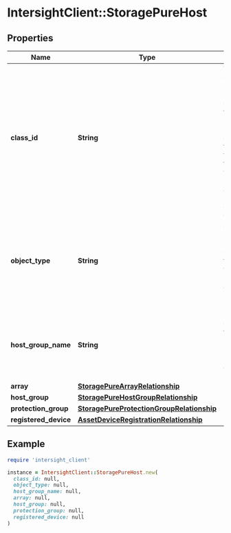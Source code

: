 # IntersightClient::StoragePureHost

## Properties

| Name | Type | Description | Notes |
| ---- | ---- | ----------- | ----- |
| **class_id** | **String** | The fully-qualified name of the instantiated, concrete type. This property is used as a discriminator to identify the type of the payload when marshaling and unmarshaling data. | [default to &#39;storage.PureHost&#39;] |
| **object_type** | **String** | The fully-qualified name of the instantiated, concrete type. The value should be the same as the &#39;ClassId&#39; property. | [default to &#39;storage.PureHost&#39;] |
| **host_group_name** | **String** | Name of host group where the host belongs to. Empty if host is not part of any HostGroup. | [optional][readonly] |
| **array** | [**StoragePureArrayRelationship**](StoragePureArrayRelationship.md) |  | [optional] |
| **host_group** | [**StoragePureHostGroupRelationship**](StoragePureHostGroupRelationship.md) |  | [optional] |
| **protection_group** | [**StoragePureProtectionGroupRelationship**](StoragePureProtectionGroupRelationship.md) |  | [optional] |
| **registered_device** | [**AssetDeviceRegistrationRelationship**](AssetDeviceRegistrationRelationship.md) |  | [optional] |

## Example

```ruby
require 'intersight_client'

instance = IntersightClient::StoragePureHost.new(
  class_id: null,
  object_type: null,
  host_group_name: null,
  array: null,
  host_group: null,
  protection_group: null,
  registered_device: null
)
```

